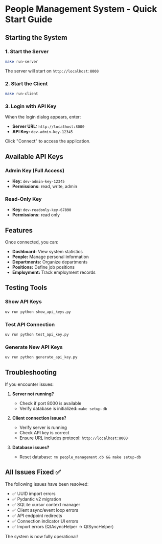 # People Management System - Quick Start Guide

## Starting the System

### 1. Start the Server
```bash
make run-server
```
The server will start on `http://localhost:8000`

### 2. Start the Client
```bash
make run-client
```

### 3. Login with API Key
When the login dialog appears, enter:
- **Server URL:** `http://localhost:8000`
- **API Key:** `dev-admin-key-12345`

Click "Connect" to access the application.

## Available API Keys

### Admin Key (Full Access)
- **Key:** `dev-admin-key-12345`
- **Permissions:** read, write, admin

### Read-Only Key
- **Key:** `dev-readonly-key-67890`
- **Permissions:** read only

## Features

Once connected, you can:
- **Dashboard:** View system statistics
- **People:** Manage personal information
- **Departments:** Organize departments
- **Positions:** Define job positions
- **Employment:** Track employment records

## Testing Tools

### Show API Keys
```bash
uv run python show_api_keys.py
```

### Test API Connection
```bash
uv run python test_api_key.py
```

### Generate New API Keys
```bash
uv run python generate_api_key.py
```

## Troubleshooting

If you encounter issues:

1. **Server not running?**
   - Check if port 8000 is available
   - Verify database is initialized: `make setup-db`

2. **Client connection issues?**
   - Verify server is running
   - Check API key is correct
   - Ensure URL includes protocol: `http://localhost:8000`

3. **Database issues?**
   - Reset database: `rm people_management.db && make setup-db`

## All Issues Fixed ✅

The following issues have been resolved:
- ✅ UUID import errors
- ✅ Pydantic v2 migration
- ✅ SQLite cursor context manager
- ✅ Client async/event loop errors
- ✅ API endpoint redirects
- ✅ Connection indicator UI errors
- ✅ Import errors (QtAsyncHelper → QtSyncHelper)

The system is now fully operational!